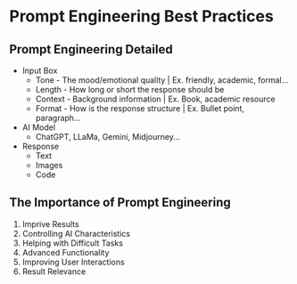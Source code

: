 # Prompt Engineering Best Practices

## Prompt Engineering Detailed

- Input Box
  - Tone - The mood/emotional quality | Ex. friendly, academic, formal...
  - Length - How long or short the response should be
  - Context - Background information | Ex. Book, academic resource
  - Format - How is the response structure | Ex. Bullet point, paragraph...
- AI Model
  - ChatGPT, LLaMa, Gemini, Midjourney...
- Response
  - Text
  - Images
  - Code

## The Importance of Prompt Engineering

1. Imprive Results
2. Controlling AI Characteristics
3. Helping with Difficult Tasks
4. Advanced Functionality
5. Improving User Interactions
6. Result Relevance


